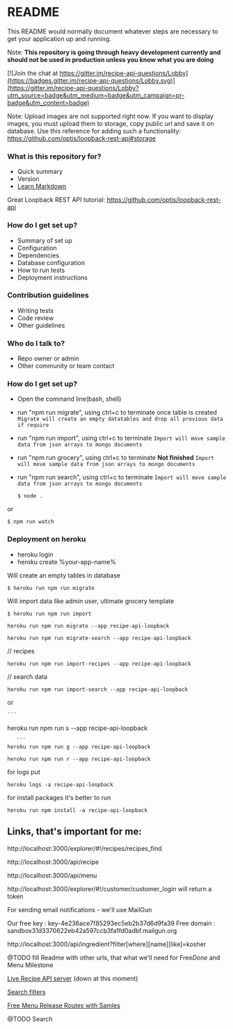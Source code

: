 # README #

This README would normally document whatever steps are necessary to get your application up and running.

Note: **This repository is going through heavy development currently and should not be used in production unless you know what you are doing**


[![Join the chat at https://gitter.im/recipe-api-questions/Lobby](https://badges.gitter.im/recipe-api-questions/Lobby.svg)](https://gitter.im/recipe-api-questions/Lobby?utm_source=badge&utm_medium=badge&utm_campaign=pr-badge&utm_content=badge)


Note: Upload images are not supported right now. If you want to display images, you must upload them to storage, copy public url and save it on database.
Use this reference for adding such a functionality: https://github.com/optis/loopback-rest-api#storage


### What is this repository for? ###

* Quick summary
* Version
* [Learn Markdown](https://bitbucket.org/tutorials/markdowndemo)

Great Loopback REST API tutorial: https://github.com/optis/loopback-rest-api

### How do I get set up? ###

* Summary of set up
* Configuration
* Dependencies
* Database configuration
* How to run tests
* Deployment instructions

### Contribution guidelines ###

* Writing tests
* Code review
* Other guidelines

### Who do I talk to? ###

* Repo owner or admin
* Other community or team contact


### How do I get set up? ###


- Open the command line(bash, shell)

- run "npm run migrate", using ctrl+c to terminate once table is created
`Migrate will create an empty datatables and drop all previous data if require`

- run "npm run import", using ctrl+c to terminate
`Import will move sample data from json arrays to mongo documents`

- run "npm run grocery", using ctrl+c to terminate **Not finished**
`Import will move sample data from json arrays to mongo documents`


- run "npm run search", using ctrl+c to terminate
`Import will move sample data from json arrays to mongo documents`


  ```	
  $ node .
  ```
  		  
 or 
 
 ```
 $ npm run watch
 ```
 
 
 
### Deployment on heroku
 
 - heroku login
 - heroku create %your-app-name%
 

 
 Will create an empty tables in database
 ```
 $ heroku run npm run migrate
 ```
 
 Will import data like admin user, ultimate grocery template
 ```
 $ heroku run npm run import
 ```
 
 
  ```	
 heroku run npm run migrate --app recipe-api-loopback
 
  ```	
  
  ```	
 heroku run npm run migrate-search --app recipe-api-loopback
 
  ```	
 // recipes
 
  ```	
 heroku run npm run import-recipes --app recipe-api-loopback
 
  ```	
 // search data
 
  ```	
 heroku run npm run import-search --app recipe-api-loopback
 
  ```	
  
  or 
  
    ```	
 heroku run npm run s --app recipe-api-loopback
 
  ```	
     ```	
 heroku run npm run g --app recipe-api-loopback
 
  ```	
   ```	
 heroku run npm run r --app recipe-api-loopback
 
  ```	
  
  for logs put 
  ```
  heroku logs -a recipe-api-loopback
```
for install packages it's better to run
```
heroku run npm install -a recipe-api-loopback
```
## Links, that's important for me:

http://localhost:3000/explorer/#!/recipes/recipes_find

http://localhost:3000/api/recipe

http://localhost:3000/api/menu

http://localhost:3000/explorer/#!/customer/customer_login will return a token

For sending email notifications - we'll use MailGun

Our free key : key-4e236ace7f85293ec5eb2b37d6d9fa39
Free domain : sandbox31d3370622eb42a597ccb3fa1fd0adbf.mailgun.org



http://localhost:3000/api/ingredient?filter[where][name][like]=kosher

@TODO fill Readme with other urls, that what we'll need for Free*Done* and Menu Milestone


[Live Recipe API server](https://recipe-api-loopback.herokuapp.com/) (down at this moment)



[Search filters](https://github.com/atherdon/recipe-api-only/blob/master/SEARCH.md)

[Free Menu Release Routes with Samles](https://github.com/atherdon/recipe-api-only/blob/master/FreeMenu.md)


@TODO Search 




